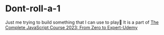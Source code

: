 # Dont-roll-a-1
Just me trying to build something that I can use to play🙂
It is a part of [
The Complete JavaScript Course 2023: From Zero to Expert-Udemy](https://www.udemy.com/course/the-complete-javascript-course/learn/lecture/22648427#overview)
